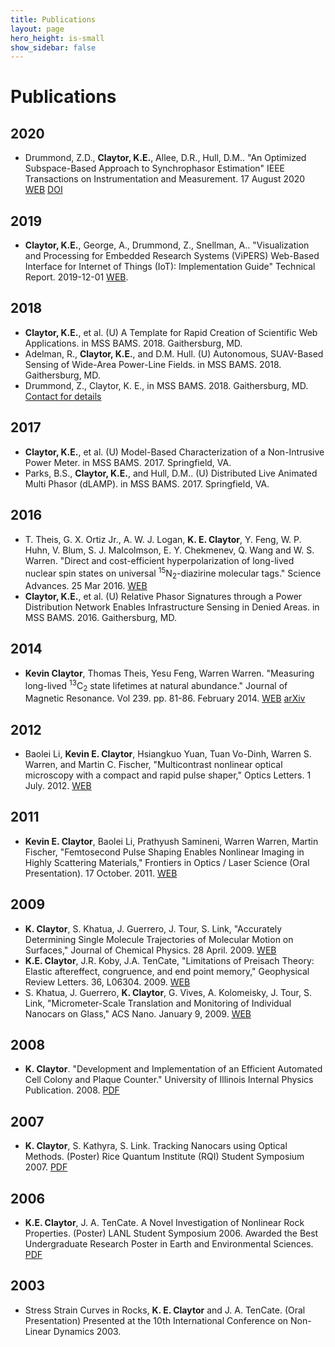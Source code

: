 ```yaml
---
title: Publications
layout: page
hero_height: is-small
show_sidebar: false
---
```


# Publications

## 2020

- Drummond, Z.D., **Claytor, K.E.**, Allee, D.R., Hull, D.M.. "An Optimized Subspace-Based Approach to Synchrophasor Estimation" IEEE Transactions on Instrumentation and Measurement. 17 August 2020 [WEB](https://ieeexplore.ieee.org/abstract/document/9169848) [DOI](https://doi.org/10.1109/TIM.2020.3017059)

## 2019

- **Claytor, K.E.**, George, A., Drummond, Z., Snellman, A.. "Visualization and Processing for Embedded Research Systems (ViPERS) Web-Based Interface for Internet of Things (IoT): Implementation Guide" Technical Report. 2019-12-01 [WEB](https://apps.dtic.mil/sti/citations/AD1087333).

## 2018

- **Claytor, K.E.**, et al. (U) A Template for Rapid Creation of Scientific Web Applications. in MSS BAMS. 2018. Gaithersburg, MD.
- Adelman, R., **Claytor, K.E.**, and D.M. Hull. (U) Autonomous, SUAV-Based Sensing of Wide-Area Power-Line Fields. in MSS BAMS. 2018. Gaithersburg, MD.
- Drummond, Z., Claytor, K. E., in MSS BAMS. 2018. Gaithersburg, MD. [Contact for details](/contact/)

## 2017

- **Claytor, K.E.**, et al. (U) Model-Based Characterization of a Non-Intrusive Power Meter. in MSS BAMS. 2017. Springfield, VA.
- Parks, B.S., **Claytor, K.E.**, and Hull, D.M.. (U) Distributed Live Animated Multi Phasor (dLAMP). in MSS BAMS. 2017. Springfield, VA.

## 2016

- T. Theis, G. X. Ortiz Jr., A. W. J. Logan, **K. E. Claytor**, Y. Feng, W. P. Huhn, V. Blum, S. J. Malcolmson, E. Y. Chekmenev, Q. Wang and W. S. Warren. "Direct and cost-efficient hyperpolarization of long-lived nuclear spin states on universal <sup>15</sup>N<sub>2</sub>-diazirine molecular tags." Science Advances. 25 Mar 2016. [WEB](https://advances.sciencemag.org/content/2/3/e1501438)
- **Claytor, K.E.**, et al. (U) Relative Phasor Signatures through a Power Distribution Network Enables Infrastructure Sensing in Denied Areas. in MSS BAMS. 2016. Gaithersburg, MD.

## 2014

- **Kevin Claytor**, Thomas Theis, Yesu Feng, Warren Warren. "Measuring long-lived <sup>13</sup>C<sub>2</sub> state lifetimes at natural abundance." Journal of Magnetic Resonance. Vol 239. pp. 81-86. February 2014. [WEB](http://www.sciencedirect.com/science/article/pii/S1090780713003194) [arXiv](http://arxiv.org/abs/1309.7372)

## 2012

- Baolei Li, **Kevin E. Claytor**, Hsiangkuo Yuan, Tuan Vo-Dinh, Warren S. Warren, and Martin C. Fischer, "Multicontrast nonlinear optical microscopy with a compact and rapid pulse shaper," Optics Letters. 1 July. 2012. [WEB](http://www.opticsinfobase.org/ol/abstract.cfm?uri=ol-37-13-2763)

## 2011

- **Kevin E. Claytor**, Baolei Li, Prathyush Samineni, Warren Warren, Martin Fischer, "Femtosecond Pulse Shaping Enables Nonlinear Imaging in Highly Scattering Materials," Frontiers in Optics / Laser Science (Oral Presentation). 17 October. 2011. [WEB](http://www.opticsinfobase.org/abstract.cfm?URI=LS-2011-LMC5)

## 2009

- **K. Claytor**, S. Khatua, J. Guerrero, J. Tour, S. Link, "Accurately Determining Single Molecule Trajectories of Molecular Motion on Surfaces," Journal of Chemical Physics. 28 April. 2009. [WEB](http://link.aip.org/link/?JCPSA6/130/164710/1)
- **K.E. Claytor**, J.R. Koby, J.A. TenCate, "Limitations of Preisach Theory: Elastic aftereffect, congruence, and end point memory," Geophysical Review Letters. 36, L06304. 2009. [WEB](http://www.agu.org/pubs/crossref/2009/2008GL036978.shtml)
- S. Khatua, J. Guerrero, **K. Claytor**, G. Vives, A. Kolomeisky, J. Tour, S. Link, "Micrometer-Scale Translation and Monitoring of Individual Nanocars on Glass," ACS Nano. January 9, 2009. [WEB](http://pubs.acs.org/doi/abs/10.1021/nn800798a)

## 2008

- **K. Claytor**. "Development and Implementation of an Efficient Automated Cell Colony and Plaque Counter." University of Illinois Internal Physics Publication. 2008. [PDF](/assets/docs/Claytor_Counter.pdf)

## 2007

- **K. Claytor**, S. Kathyra, S. Link. Tracking Nanocars using Optical Methods. (Poster) Rice Quantum Institute (RQI) Student Symposium 2007. [PDF](/assets/docs/Claytor_RQI.pdf)

## 2006

- **K.E. Claytor**, J. A. TenCate. A Novel Investigation of Nonlinear Rock Properties. (Poster) LANL Student Symposium 2006. Awarded the Best Undergraduate Research Poster in Earth and Environmental Sciences. [PDF](/assets/docs/Claytor_Symposium.pdf)

## 2003

- Stress Strain Curves in Rocks, **K. E. Claytor** and J. A. TenCate. (Oral Presentation) Presented at the 10th International Conference on Non-Linear Dynamics 2003.
